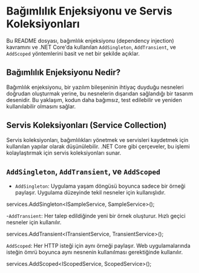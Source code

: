 # Bağımlılık Enjeksiyonu ve Servis Koleksiyonları

Bu README dosyası, bağımlılık enjeksiyonu (dependency injection) kavramını ve .NET Core'da kullanılan `AddSingleton`, `AddTransient`, ve `AddScoped` yöntemlerini basit ve net bir şekilde açıklar.

## Bağımlılık Enjeksiyonu Nedir?

Bağımlılık enjeksiyonu, bir yazılım bileşeninin ihtiyaç duyduğu nesneleri doğrudan oluşturmak yerine, bu nesnelerin dışarıdan sağlandığı bir tasarım desenidir. Bu yaklaşım, kodun daha bağımsız, test edilebilir ve yeniden kullanılabilir olmasını sağlar.

## Servis Koleksiyonları (Service Collection)

Servis koleksiyonları, bağımlılıkları yönetmek ve servisleri kaydetmek için kullanılan yapılar olarak düşünülebilir. .NET Core gibi çerçeveler, bu işlemi kolaylaştırmak için servis koleksiyonları sunar.

## `AddSingleton`, `AddTransient`, ve `AddScoped`

- `AddSingleton`: Uygulama yaşam döngüsü boyunca sadece bir örneği paylaşır. Uygulama düzeyinde tekil nesneler için kullanışlıdır.

services.AddSingleton<ISampleService, SampleService>();

-`AddTransient`: Her talep edildiğinde yeni bir örnek oluşturur. Hızlı geçici nesneler için kullanılır.

services.AddTransient<ITransientService, TransientService>();

`AddScoped`: Her HTTP isteği için aynı örneği paylaşır. Web uygulamalarında isteğin ömrü boyunca aynı nesnenin kullanılması gerektiğinde kullanılır.

services.AddScoped<IScopedService, ScopedService>();
